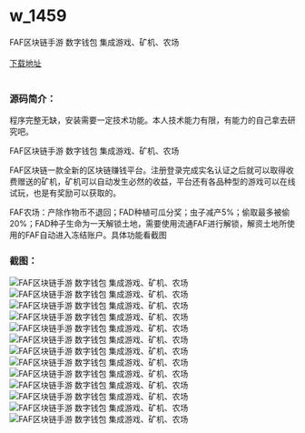 # w_1459
FAF区块链手游 数字钱包 集成游戏、矿机、农场
<br/></br>
[下载地址](https://www.uuid2.com/1459.html "下载地址")
<br/></br>
<h3>源码简介：</h3>
<p>程序完整无缺，安装需要一定技术功能。本人技术能力有限，有能力的自己拿去研究吧。<p>
<p>FAF区块链手游 数字钱包 集成游戏、矿机、农场<p>
<p>FAF区块链一款全新的区块链赚钱平台。注册登录完成实名认证之后就可以取得收费赠送的矿机，矿机可以自动发生必然的收益，平台还有各品种型的游戏可以在线试玩，也是有奖励可以获取的。<p>
<p>FAF农场：产除作物币不退回；FAD种植可瓜分奖；虫子减产5%；偷取最多被偷20%；FAD种子生命为一天解锁土地，需要使用流通FAF进行解锁，解资土地所使用的FAF自动进入冻结账户。具体功能看截图<p>
<h3>截图：</h3>
<img src="https://www.uuid2.com/wp-content/uploads/img/202108/2dce9f2912.jpg" alt="FAF区块链手游 数字钱包 集成游戏、矿机、农场"><img src="https://www.uuid2.com/wp-content/uploads/img/202108/d46c9ff363.jpg" alt="FAF区块链手游 数字钱包 集成游戏、矿机、农场"><img src="https://www.uuid2.com/wp-content/uploads/img/202108/f296a64217.jpg" alt="FAF区块链手游 数字钱包 集成游戏、矿机、农场"><img src="https://www.uuid2.com/wp-content/uploads/img/202108/f296a64471.jpg" alt="FAF区块链手游 数字钱包 集成游戏、矿机、农场"><img src="https://www.uuid2.com/wp-content/uploads/img/202108/85b2cf3530.jpg" alt="FAF区块链手游 数字钱包 集成游戏、矿机、农场"><img src="https://www.uuid2.com/wp-content/uploads/img/202108/85b2cf3863.jpg" alt="FAF区块链手游 数字钱包 集成游戏、矿机、农场"><img src="https://www.uuid2.com/wp-content/uploads/img/202108/9741676486.png" alt="FAF区块链手游 数字钱包 集成游戏、矿机、农场"><img src="https://www.uuid2.com/wp-content/uploads/img/202108/d9e229e192.png" alt="FAF区块链手游 数字钱包 集成游戏、矿机、农场"><img src="https://www.uuid2.com/wp-content/uploads/img/202108/9227b19248.png" alt="FAF区块链手游 数字钱包 集成游戏、矿机、农场"><img src="https://www.uuid2.com/wp-content/uploads/img/202108/ca688da153.png" alt="FAF区块链手游 数字钱包 集成游戏、矿机、农场"><img src="https://www.uuid2.com/wp-content/uploads/img/202108/72d5c4a955.png" alt="FAF区块链手游 数字钱包 集成游戏、矿机、农场"><img src="https://www.uuid2.com/wp-content/uploads/img/202108/4d5ed94253.png" alt="FAF区块链手游 数字钱包 集成游戏、矿机、农场"><img src="https://www.uuid2.com/wp-content/uploads/img/202108/4d5ed94295.png" alt="FAF区块链手游 数字钱包 集成游戏、矿机、农场">
